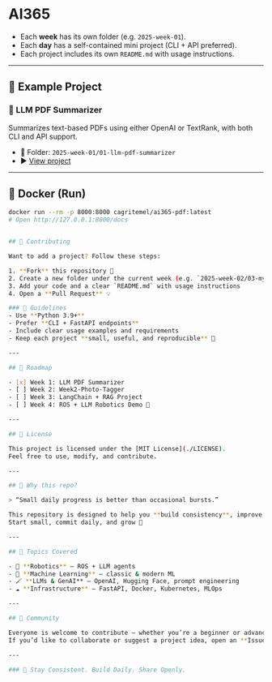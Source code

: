 # AI365

- Each **week** has its own folder (e.g. `2025-week-01`).
- Each **day** has a self-contained mini project (CLI + API preferred).
- Each project includes its own `README.md` with usage instructions.

---

## 🧪 Example Project

### 📄 LLM PDF Summarizer  
Summarizes text-based PDFs using either OpenAI or TextRank, with both CLI and API support.

- 📁 Folder: `2025-week-01/01-llm-pdf-summarizer`  
- ▶️ [View project](2025-week-01/01-llm-pdf-summarizer/README.md)

---


## 🐳 Docker (Run)

```bash
docker run --rm -p 8000:8000 cagritemel/ai365-pdf:latest
# Open http://127.0.0.1:8000/docs


## 🙌 Contributing

Want to add a project? Follow these steps:

1. **Fork** this repository 🍴  
2. Create a new folder under the current week (e.g. `2025-week-02/03-my-awesome-project`)  
3. Add your code and a clear `README.md` with usage instructions  
4. Open a **Pull Request** 💡

### 📝 Guidelines
- Use **Python 3.9+**  
- Prefer **CLI + FastAPI endpoints**  
- Include clear usage examples and requirements  
- Keep each project **small, useful, and reproducible** 🧠

---

## 🧭 Roadmap

- [x] Week 1: LLM PDF Summarizer  
- [ ] Week 2: Week2-Photo-Tagger
- [ ] Week 3: LangChain + RAG Project  
- [ ] Week 4: ROS + LLM Robotics Demo 🤖

---

## 📜 License

This project is licensed under the [MIT License](./LICENSE).  
Feel free to use, modify, and contribute.

---

## 🌟 Why this repo?

> “Small daily progress is better than occasional bursts.”

This repository is designed to help you **build consistency**, improve your skills, and contribute to the global AI community.  
Start small, commit daily, and grow 🚀

---

## 🧠 Topics Covered

- 🦾 **Robotics** — ROS + LLM agents  
- 🧠 **Machine Learning** — classic & modern ML  
- 🪄 **LLMs & GenAI** — OpenAI, Hugging Face, prompt engineering  
- ☁️ **Infrastructure** — FastAPI, Docker, Kubernetes, MLOps

---

## 🤝 Community

Everyone is welcome to contribute — whether you’re a beginner or advanced.  
If you’d like to collaborate or suggest a project idea, open an **Issue** or submit a **Pull Request**.

---

### 📢 Stay Consistent. Build Daily. Share Openly.
